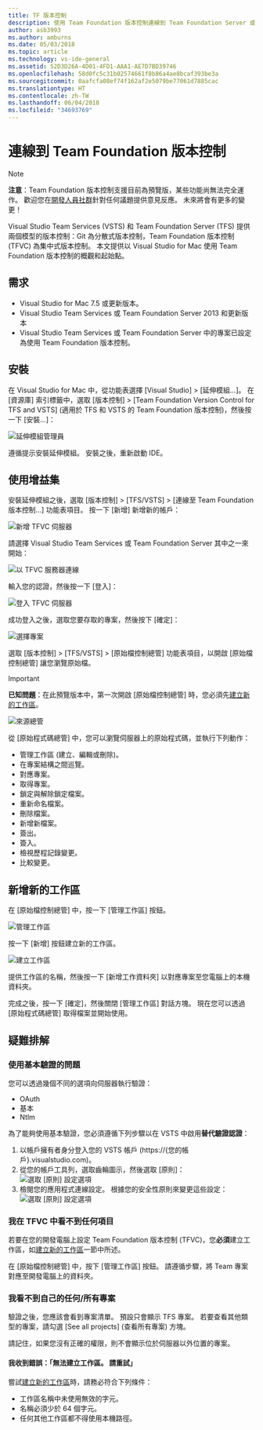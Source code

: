 ```yaml
---
title: TF 版本控制
description: 使用 Team Foundation 版本控制連線到 Team Foundation Server 或 Visual Studio Team Services。
author: asb3993
ms.author: amburns
ms.date: 05/03/2018
ms.topic: article
ms.technology: vs-ide-general
ms.assetid: 52D3D26A-4D01-4FD1-AAA1-AE7D7BD39746
ms.openlocfilehash: 58d0fc5c31b02574661f8b86a4ae8bcaf393be3a
ms.sourcegitcommit: 0aafcfa08ef74f162af2e5079be77061d7885cac
ms.translationtype: HT
ms.contentlocale: zh-TW
ms.lasthandoff: 06/04/2018
ms.locfileid: "34693769"
---
```

# <a name="connecting-to-team-foundation-version-control"></a>連線到 Team Foundation 版本控制 

> [!NOTE]
> **注意**：Team Foundation 版本控制支援目前為預覽版，某些功能尚無法完全運作。 歡迎您在[開發人員社群](https://developercommunity.visualstudio.com/spaces/41/index.html)針對任何議題提供意見反應。 未來將會有更多的變更！

Visual Studio Team Services (VSTS) 和 Team Foundation Server (TFS) 提供兩個模型的版本控制：Git 為分散式版本控制，Team Foundation 版本控制 (TFVC) 為集中式版本控制。 本文提供以 Visual Studio for Mac 使用 Team Foundation 版本控制的概觀和起始點。

## <a name="requirements"></a>需求

* Visual Studio for Mac 7.5 或更新版本。
* Visual Studio Team Services 或 Team Foundation Server 2013 和更新版本
* Visual Studio Team Services 或 Team Foundation Server 中的專案已設定為使用 Team Foundation 版本控制。

## <a name="installation"></a>安裝

在 Visual Studio for Mac 中，從功能表選擇 [Visual Studio] > [延伸模組...]。 在 [資源庫] 索引標籤中，選取 [版本控制] > [Team Foundation Version Control for TFS and VSTS] \(適用於 TFS 和 VSTS 的 Team Foundation 版本控制\)，然後按一下 [安裝...]：

  ![延伸模組管理員](media/tfvc-install.png) 

遵循提示安裝延伸模組。 安裝之後，重新啟動 IDE。

## <a name="using-the-add-in"></a>使用增益集

安裝延伸模組之後，選取 [版本控制] > [TFS/VSTS] > [連線至 Team Foundation 版本控制...] 功能表項目。 按一下 [新增] 新增新的帳戶： 

![新增 TFVC 伺服器](media/tfvc-add-remove-server.png)

請選擇 Visual Studio Team Services 或 Team Foundation Server 其中之一來開始：

![以 TFVC 服務器連線](media/tfvc-choose-server-type.png)

輸入您的認證，然後按一下 [登入]： 

![登入 TFVC 伺服器](media/tfvc-login.png)

成功登入之後，選取您要存取的專案，然後按下 [確定]： 

![選擇專案](media/tfvc-choose-projects.png)

選取 [版本控制] > [TFS/VSTS] > [原始檔控制總管] 功能表項目，以開啟 [原始檔控制總管] 讓您瀏覽原始檔。

> [!IMPORTANT]
> **已知問題**：在此預覽版本中，第一次開啟 [原始檔控制總管] 時，您必須先[建立新的工作區](#creating-a-new-workspace)。

![來源總管](media/tfvc-source-explorer.png)

從 [原始程式碼總管] 中，您可以瀏覽伺服器上的原始程式碼，並執行下列動作：

- 管理工作區 (建立、編輯或刪除)。
- 在專案結構之間巡覽。
- 對應專案。
- 取得專案。
- 鎖定與解除鎖定檔案。
- 重新命名檔案。
- 刪除檔案。
- 新增新檔案。
- 簽出。
- 簽入。
- 檢視歷程記錄變更。
- 比較變更。

## <a name="creating-a-new-workspace"></a>新增新的工作區

在 [原始檔控制總管] 中，按一下 [管理工作區] 按鈕。 

![管理工作區](media/tfvc-manage-workspaces.png)

按一下 [新增] 按鈕建立新的工作區。

![建立工作區](media/tfvc-create-workspace.png)

提供工作區的名稱，然後按一下 [新增工作資料夾] 以對應專案至您電腦上的本機資料夾。

完成之後，按一下 [確定]，然後關閉 [管理工作區] 對話方塊。 現在您可以透過 [原始程式碼總管] 取得檔案並開始使用。

## <a name="troubleshooting"></a>疑難排解

### <a name="problems-using-basic-authentication"></a>使用基本驗證的問題

您可以透過幾個不同的選項向伺服器執行驗證：

- OAuth
- 基本
- Ntlm

為了能夠使用基本驗證，您必須遵循下列步驟以在 VSTS 中啟用**替代驗證認證**：

1. 以帳戶擁有者身分登入您的 VSTS 帳戶 (https://{您的帳戶}.visualstudio.com)。
2. 從您的帳戶工具列，選取齒輪圖示，然後選取 [原則]：![選取 [原則] 設定選項](media/tfvc-auth2.png) 
3. 檢閱您的應用程式連線設定。 根據您的安全性原則來變更這些設定：![選取 [原則] 設定選項](media/tfvc-auth.png)  

### <a name="i-do-not-see-anything-in-tfvc"></a>我在 TFVC 中看不到任何項目

若要在您的開發電腦上設定 Team Foundation 版本控制 (TFVC)，您**必須**建立工作區，如[建立新的工作區](#creating-a-new-workspace)一節中所述。

在 [原始檔控制總管] 中，按下 [管理工作區] 按鈕。 請遵循步驟，將 Team 專案對應至開發電腦上的資料夾。

### <a name="i-do-not-see-any--all-of-my-projects"></a>我看不到自己的任何/所有專案

驗證之後，您應該會看到專案清單。 預設只會顯示 TFS 專案。 若要查看其他類型的專案，請勾選 [See all projects] \(查看所有專案\) 方塊。

請記住，如果您沒有正確的權限，則不會顯示位於伺服器以外位置的專案。

#### <a name="i-am-getting-the-error-cannot-create-the-workspace-please-try-again"></a>我收到錯誤：「無法建立工作區。 請重試」

嘗試[建立新的工作區](#creating-a-new-workspace)時，請務必符合下列條件：

- 工作區名稱中未使用無效的字元。
- 名稱必須少於 64 個字元。
- 任何其他工作區都不得使用本機路徑。